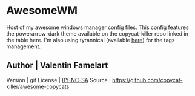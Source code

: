 # AwesomeWM
Host of my awesome windows manager config files. This config features the
powerarrow-dark theme available on the copycat-killer repo linked in the table
here. I'm also using tyrannical (available [here](https://github.com/Elv13/tyrannical))
for the tags management.

Author | Valentin Famelart
--------------------------
Version | git
License | [BY-NC-SA](Ahttp://creativecommons.org/licenses/by-nc-sa/4.0/)
Source | https://github.com/copycat-killer/awesome-copycats

